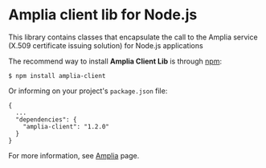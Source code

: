 Amplia client lib for Node.js
===============================
This library contains classes that encapsulate the call to the Amplia
service (X.509 certificate issuing solution) for Node.js applications

The recommend way to install **Amplia Client Lib** is through [npm](https://www.npmjs.com/):

    $ npm install amplia-client

Or informing on your project's `package.json` file:

    {
      ...
      "dependencies": {
        "amplia-client": "1.2.0"
      }
    }

For more information, see [Amplia](http://www.lacunasoftware.com/en/certificate/#/amplia) page.
